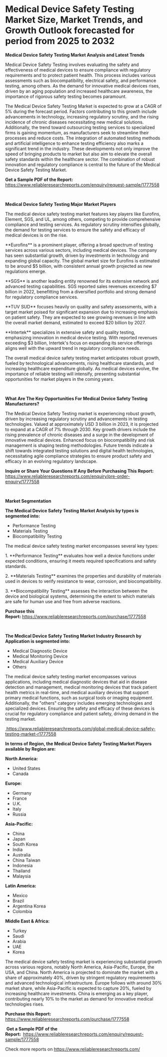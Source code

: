 <p><h1>Medical Device Safety Testing Market Size, Market Trends, and Growth Outlook forecasted for period from 2025 to 2032</h1></p><p><strong>Medical Device Safety Testing Market Analysis and Latest Trends</strong></p>
<p><p>Medical Device Safety Testing involves evaluating the safety and effectiveness of medical devices to ensure compliance with regulatory requirements and to protect patient health. This process includes various assessments such as biocompatibility, electrical safety, and performance testing, among others. As the demand for innovative medical devices rises, driven by an aging population and increased healthcare awareness, the importance of rigorous safety testing becomes paramount.</p><p>The Medical Device Safety Testing Market is expected to grow at a CAGR of 5% during the forecast period. Factors contributing to this growth include advancements in technology, increasing regulatory scrutiny, and the rising incidence of chronic diseases necessitating new medical solutions. Additionally, the trend toward outsourcing testing services to specialized firms is gaining momentum, as manufacturers seek to streamline their processes and reduce costs. The integration of automated testing methods and artificial intelligence to enhance testing efficiency also marks a significant trend in the industry. These developments not only improve the speed of bringing products to market but also aim to elevate the overall safety standards within the healthcare sector. The combination of robust innovation and regulatory compliance is central to the future of the Medical Device Safety Testing Market.</p></p>
<p><strong>Get a Sample PDF of the Report:&nbsp;</strong> <a href="https://www.reliableresearchreports.com/enquiry/request-sample/1777558?utm_campaign=3287&utm_medium=2&utm_source=Github&utm_content=ia&utm_term=09032025&utm_id=medical-device-safety-testing">https://www.reliableresearchreports.com/enquiry/request-sample/1777558</a></p>
<p>&nbsp;</p>
<p><strong>Medical Device Safety Testing Major Market Players</strong></p>
<p><p>The medical device safety testing market features key players like Eurofins, Element, SGS, and UL, among others, competing to provide comprehensive compliance and testing services. As regulatory scrutiny intensifies globally, the demand for testing services to ensure the safety and efficacy of medical devices is on the rise.</p><p>**Eurofins** is a prominent player, offering a broad spectrum of testing services across various sectors, including medical devices. The company has seen substantial growth, driven by investments in technology and expanding global capacity. The global market size for Eurofins is estimated to be around $5 billion, with consistent annual growth projected as new regulations emerge.</p><p>**SGS** is another leading entity renowned for its extensive network and advanced testing capabilities. SGS reported sales revenues exceeding $7 billion in 2022, benefitting from a diversified portfolio and strong demand for regulatory compliance services.</p><p>**TUV SUD** focuses heavily on quality and safety assessments, with a target market poised for significant expansion due to increasing emphasis on patient safety. They are expected to see growing revenues in line with the overall market demand, estimated to exceed $20 billion by 2027.</p><p>**Intertek** specializes in extensive safety and quality testing, emphasizing innovation in medical device testing. With reported revenues exceeding $3 billion, Intertek's focus on expanding its service offerings aligns well with the upward trend in regulatory compliance needs.</p><p>The overall medical device safety testing market anticipates robust growth, fueled by technological advancements, rising healthcare standards, and increasing healthcare expenditure globally. As medical devices evolve, the importance of reliable testing will intensify, presenting substantial opportunities for market players in the coming years.</p></p>
<p>&nbsp;</p>
<p><strong>What Are The Key Opportunities For Medical Device Safety Testing Manufacturers?</strong></p>
<p><p>The Medical Device Safety Testing market is experiencing robust growth, driven by increasing regulatory scrutiny and advancements in testing technologies. Valued at approximately USD 3 billion in 2023, it is projected to expand at a CAGR of 7% through 2030. Key growth drivers include the rising prevalence of chronic diseases and a surge in the development of innovative medical devices. Enhanced focus on biocompatibility and risk management is shaping testing methodologies. Future trends indicate a shift towards integrated testing solutions and digital health technologies, necessitating agile compliance strategies to ensure product safety and efficacy in an evolving regulatory landscape.</p></p>
<p><strong>Inquire or Share Your Questions If Any Before Purchasing This Report:</strong> <a href="https://www.reliableresearchreports.com/enquiry/pre-order-enquiry/1777558?utm_campaign=3287&utm_medium=2&utm_source=Github&utm_content=ia&utm_term=09032025&utm_id=medical-device-safety-testing">https://www.reliableresearchreports.com/enquiry/pre-order-enquiry/1777558</a></p>
<p>&nbsp;</p>
<p><strong>Market Segmentation</strong></p>
<p><strong>The Medical Device Safety Testing Market Analysis by types is segmented into:</strong></p>
<p><ul><li>Performance Testing</li><li>Materials Testing</li><li>Biocompatibility Testing</li></ul></p>
<p><p>The medical device safety testing market encompasses several key types: </p><p>1. **Performance Testing** evaluates how well a device functions under expected conditions, ensuring it meets required specifications and safety standards. </p><p>2. **Materials Testing** examines the properties and durability of materials used in devices to verify resistance to wear, corrosion, and biocompatibility. </p><p>3. **Biocompatibility Testing** assesses the interaction between the device and biological systems, determining the extent to which materials are safe for human use and free from adverse reactions.</p></p>
<p><strong>Purchase this Report:&nbsp;</strong><a href="https://www.reliableresearchreports.com/purchase/1777558?utm_campaign=3287&utm_medium=2&utm_source=Github&utm_content=ia&utm_term=09032025&utm_id=medical-device-safety-testing">https://www.reliableresearchreports.com/purchase/1777558</a></p>
<p>&nbsp;</p>
<p><strong>The Medical Device Safety Testing Market Industry Research by Application is segmented into:</strong></p>
<p><ul><li>Medical Diagnostic Device</li><li>Medical Monitoring Device</li><li>Medical Auxiliary Device</li><li>Others</li></ul></p>
<p><p>The medical device safety testing market encompasses various applications, including medical diagnostic devices that aid in disease detection and management, medical monitoring devices that track patient health metrics in real-time, and medical auxiliary devices that support primary medical functions, such as surgical tools or imaging equipment. Additionally, the "others" category includes emerging technologies and specialized devices. Ensuring the safety and efficacy of these devices is crucial for regulatory compliance and patient safety, driving demand in the testing market.</p></p>
<p><a href="https://www.reliableresearchreports.com/global-medical-device-safety-testing-market-r1777558?utm_campaign=3287&utm_medium=2&utm_source=Github&utm_content=ia&utm_term=09032025&utm_id=medical-device-safety-testing">&nbsp;https://www.reliableresearchreports.com/global-medical-device-safety-testing-market-r1777558</a></p>
<p><strong>In terms of Region, the Medical Device Safety Testing Market Players available by Region are:</strong></p>
<p>
    <p> <strong> North America: </strong>
        <ul>
            <li>United States</li>
            <li>Canada</li>
        </ul>
        </p> 
    <p> <strong> Europe: </strong>
        <ul>
            <li>Germany</li>
            <li>France</li>
            <li>U.K.</li>
            <li>Italy</li>
            <li>Russia</li>
        </ul>
        </p> 
    <p> <strong> Asia-Pacific: </strong>
        <ul>
            <li>China</li>
            <li>Japan</li>
            <li>South Korea</li>
            <li>India</li>
            <li>Australia</li>
            <li>China Taiwan</li>
            <li>Indonesia</li>
            <li>Thailand</li>
            <li>Malaysia</li>
        </ul>
        </p> 
    <p> <strong> Latin America: </strong>
        <ul>
            <li>Mexico</li>
            <li>Brazil</li>
            <li>Argentina Korea</li>
            <li>Colombia</li>
        </ul>
        </p> 
    <p> <strong> Middle East & Africa: </strong>
        <ul>
            <li>Turkey</li>
            <li>Saudi</li>
            <li>Arabia</li>
            <li>UAE</li>
            <li>Korea</li>
        </ul>
    </p>
    </p>
<p><p>The medical device safety testing market is experiencing substantial growth across various regions, notably North America, Asia-Pacific, Europe, the USA, and China. North America is projected to dominate the market with a share of approximately 40%, driven by stringent regulatory requirements and advanced technological infrastructure. Europe follows with around 30% market share, while Asia-Pacific is expected to capture 20%, fueled by increasing healthcare investments. China is emerging as a key player, contributing nearly 10% to the market as demand for innovative medical technologies rises.</p></p>
<p><strong>Purchase this Report: </strong><a href="https://www.reliableresearchreports.com/purchase/1777558?utm_campaign=3287&utm_medium=2&utm_source=Github&utm_content=ia&utm_term=09032025&utm_id=medical-device-safety-testing">https://www.reliableresearchreports.com/purchase/1777558</a></p>
<p>&nbsp;<strong>Get a Sample PDF of the Report:&nbsp;&nbsp;</strong><a href="https://www.reliableresearchreports.com/enquiry/request-sample/1777558?utm_campaign=3287&utm_medium=2&utm_source=Github&utm_content=ia&utm_term=09032025&utm_id=medical-device-safety-testing">https://www.reliableresearchreports.com/enquiry/request-sample/1777558</a></p>
<p><strong></strong></p>
<p>Check more reports on <a href="https://www.reliableresearchreports.com/?utm_campaign=3287&utm_medium=2&utm_source=Github&utm_content=ia&utm_term=09032025&utm_id=medical-device-safety-testing">https://www.reliableresearchreports.com/</a></p>